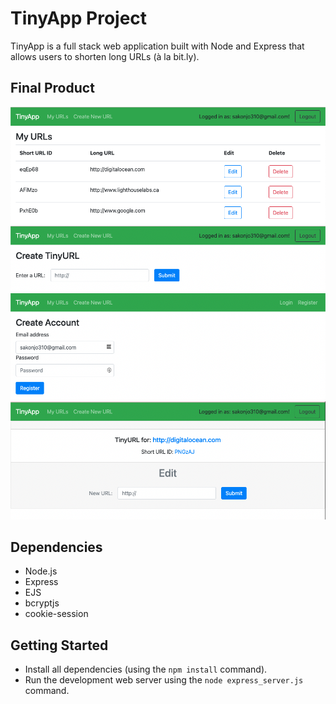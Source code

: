 # TinyApp Project

TinyApp is a full stack web application built with Node and Express that allows users to shorten long URLs (à la bit.ly).

## Final Product

!["my urls"](https://github.com/sakonjo310/tinyapp/blob/main/docs/urls.png?raw=true)
!["new url"](https://github.com/sakonjo310/tinyapp/blob/main/docs/urls-new.png?raw=true)
!["Register"](https://github.com/sakonjo310/tinyapp/blob/main/docs/register.png?raw=true)
!["short url"](https://github.com/sakonjo310/tinyapp/blob/main/docs/urls-id.png?raw=true)

## Dependencies

- Node.js
- Express
- EJS
- bcryptjs
- cookie-session

## Getting Started

- Install all dependencies (using the `npm install` command).
- Run the development web server using the `node express_server.js` command.
